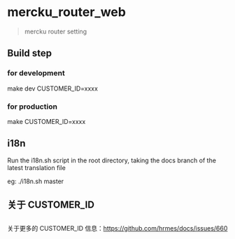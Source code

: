 # mercku_router_web

> mercku router setting

## Build step

### for development

make dev CUSTOMER_ID=xxxx

### for production

make CUSTOMER_ID=xxxx

## i18n
Run the i18n.sh script in the root directory, taking the docs branch of the latest translation file

eg:
./i18n.sh master

## 关于 CUSTOMER_ID
##
关于更多的 CUSTOMER_ID 信息：https://github.com/hrmes/docs/issues/660
##
